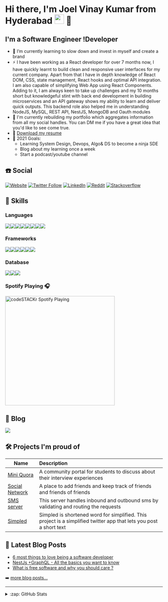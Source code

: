 # Hi there, I'm Joel Vinay Kumar from Hyderabad <img src="https://png.pngtree.com/png-vector/20200418/ourlarge/pngtree-charminar-illustration-of-historical-monument-hyderabad-vector-png-image_2189907.jpg" width="30" height="30" />  👋

## I'm a Software Engineer !Developer

- 🌱 I’m currently learning to slow down and invest in myself and create a brand
- ⚡ I have been working as a React developer for over 7 months now, I have quickly learnt to build clean and responsive user interfaces for my current company. Apart from that I have in depth knowledge of React DOM, CSS, state management, React hooks and optimal API integration. I am also capable of simplifying Web App using React Components. Adding to it, I am  always keen to take up challenges and my 10 months short but knowledgeful stint with back end development in building microservices and an API gateway shows my ability to learn and deliver quick outputs. This backend role also helped me in understanding NodeJS, MySQL, REST API, NestJS, MongoDB and Oauth modules 
- 👯 I'm currently rebuilding my portfolio which aggregates information from all my social handles. You can DM me if you have a great idea that you'd like to see come true.
- 📜 [Download my resume](https://github.com/joelvinaykumar/joelvinaykumar/raw/main/JoelVinayKumar_SoftwareEngineer_1.5YoE.pdf)
- 🥅 2021 Goals: 
    - Learning System Design, Devops, Algo& DS to become a ninja SDE
    - Blog about my learning once a week
    - Start a podcast/youtube channel

## ☎️ Social

[![Website](https://img.shields.io/website?label=joel.swecha.io&style=for-the-badge&url=http%3A%2F%2Fjoel.swecha.io)](https://joel.swecha.io)
[![Twitter Follow](https://img.shields.io/twitter/follow/coderspider?color=1DA1F2&logo=twitter&style=for-the-badge)](https://twitter.com/intent/follow?original_referer=https%3A%2F%2Fgithub.com%2Fcoderspider&screen_name=coderspider)
[![LinkedIn](https://img.shields.io/badge/LinkedIn-0077B5?style=for-the-badge&logo=linkedin&logoColor=white)](https://linkedin.com/in/joelvinaykumar)
[![Reddit](https://img.shields.io/badge/Reddit-FF4500?style=for-the-badge&logo=reddit&logoColor=white)](https://www.reddit.com/user/JoelVinayKumar)
[![Stackoverflow](https://img.shields.io/badge/Stack_Overflow-FE7A16?style=for-the-badge&logo=stack-overflow&logoColor=white)](https://stackoverflow.com/users/9003465/joel-vinay-kumar)

## 🚀 Skills

### Languages
<div style="display:flex;">
<img src="https://img.shields.io/badge/Python-3776AB?style=for-the-badge&logo=python&logoColor=white" />
<img src="https://img.shields.io/badge/JavaScript-F7DF1E?style=for-the-badge&logo=javascript&logoColor=black" /> 
<img src="https://img.shields.io/badge/TypeScript-007ACC?style=for-the-badge&logo=typescript&logoColor=white" />
<img src="https://img.shields.io/badge/HTML5-E34F26?style=for-the-badge&logo=html5&logoColor=white" />
<img src="https://img.shields.io/badge/CSS3-1572B6?style=for-the-badge&logo=css3&logoColor=white" />
<img src="https://img.shields.io/badge/C-00599C?style=for-the-badge&logo=c&logoColor=white" />
<img src="https://img.shields.io/badge/Java-ED8B00?style=for-the-badge&logo=java&logoColor=white" />
<img src="https://img.shields.io/badge/Dart-0175C2?style=for-the-badge&logo=dart&logoColor=white" />
</div>

### Frameworks
<div style="display:flex;">
<img src="https://img.shields.io/badge/Node.js-43853D?style=for-the-badge&logo=node.js&logoColor=white" />
<img src="https://img.shields.io/badge/React-20232A?style=for-the-badge&logo=react&logoColor=61DAFB" />
<img src="https://img.shields.io/badge/React_Native-20232A?style=for-the-badge&logo=react&logoColor=61DAFB" /> 
<img src="https://img.shields.io/badge/Vue.js-35495E?style=for-the-badge&logo=vue.js&logoColor=4FC08D" />
<img src="https://img.shields.io/badge/Flask-000000?style=for-the-badge&logo=flask&logoColor=white" />
<img src="https://img.shields.io/badge/Flutter-02569B?style=for-the-badge&logo=flutter&logoColor=white" /> 
</div>

### Database
<div style="display:flex;">
<img src="https://img.shields.io/badge/MySQL-00000F?style=for-the-badge&logo=mysql&logoColor=white" />
<img src="https://img.shields.io/badge/PostgreSQL-316192?style=for-the-badge&logo=postgresql&logoColor=white" /> 
<img src="https://img.shields.io/badge/MongoDB-4EA94B?style=for-the-badge&logo=mongodb&logoColor=white" />
</div>

### Spotify Playing 🎧

[<img src="https://now-playing-codestackr.vercel.app/api/spotify-playing" alt="codeSTACKr Spotify Playing" width="350" />](https://open.spotify.com/user/swyqyimdc12jajde4vpwd2x1b)

## 📝 Blog

[<img src="https://img.shields.io/badge/dev.to-0A0A0A?style=for-the-badge&logo=dev.to&logoColor=white" />](https://dev.to/joelvinaykumar)

## 🛠 Projects I'm proud of

| Name   | Description      |
|----------|:-------------|
| [Mini Quora](https://github.com/joelvinaykumar/MiniQuora) |  A community portal for students to discuss about their interview experiences |
| [Social Network](https://github.com/joelvinaykumar/social-network) |    A place to add friends and keep track of friends and friends of friends   |
| [SMS server](https://github.com/joelvinaykumar/sms-server) | This server handles inbound and outbound sms by validating and routing the requests |
| [Simpled](https://github.com/joelvinaykumar/simpled) | Simpled is shortened word for simplified. This project is a simplified twitter app that lets you post a short text |

## 📕 Latest Blog Posts

<!-- BLOG-POST-LIST:START -->
- [6 most things to love being a software developer](https://dev.to/joelvinaykumar/6-most-things-to-love-as-a-software-developer-3pj)
- [NestJs +GraphQL - All the basics you want to know](https://dev.to/joelvinaykumar/how-i-understood-nestjs-graphql-mongoose-trilogy-55id)
- [What is free software and why you should care ?](https://dev.to/joelvinaykumar/what-is-free-software-and-why-you-should-care-3oej)
<!-- BLOG-POST-LIST:END -->

➡️ [more blog posts...](https://dev.to/JoelVinayKumar)

---

<details>
  <summary>:zap: GitHub Stats</summary>

  <img align="left" alt="joelvinaykumar's GitHub Stats" src="https://github-readme-stats.vercel.app/api?username=joelvinaykumar&show_icons=true&hide_border=true" />

</details>

[website]: https://joel.swecha.io
[twitter]: https://twitter.com/coderpsider
[instagram]: https://instagram.com/coderspider
[linkedin]: https://linkedin.com/in/joelvinaykumar
